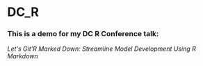 # DC_R
### This is a demo for my DC R Conference talk:
*Let's Git'R Marked Down: Streamline Model Development Using R Markdown*
